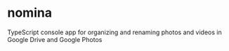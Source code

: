 # nomina
TypeScript console app for organizing and renaming photos and videos in Google Drive and Google Photos
